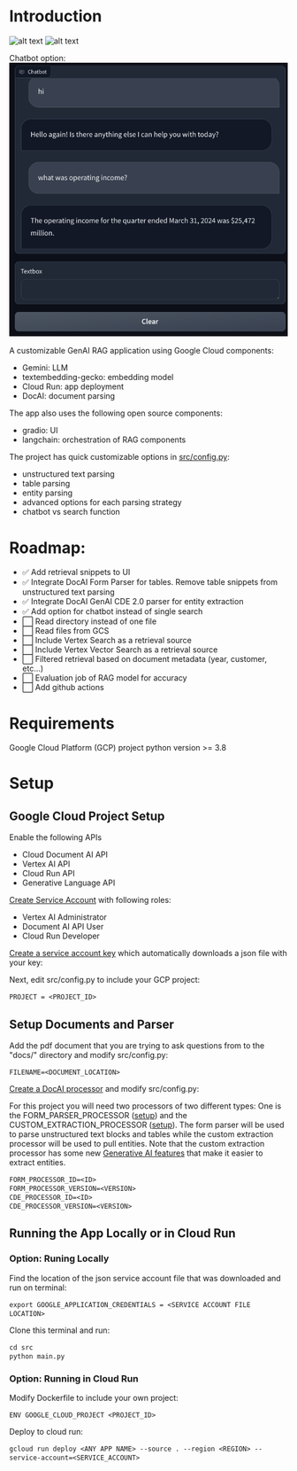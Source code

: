 # Introduction

![alt text](images/image1.png "APP UI")
![alt text](images/image2.png "Sample table from document")

Chatbot option:
![alt text](images/image3.png "Sample table from document")

A customizable GenAI RAG application using Google Cloud components:
- Gemini: LLM
- textembedding-gecko: embedding model
- Cloud Run: app deployment
- DocAI: document parsing  

The app also uses the following open source components:
- gradio: UI 
- langchain: orchestration of RAG components

The project has quick customizable options in [src/config.py](https://github.com/felipecastrillon/GenAIRagApp/blob/main/src/config.py):
- unstructured text parsing
- table parsing
- entity parsing
- advanced options for each parsing strategy
- chatbot vs search function

# Roadmap:
- :white_check_mark:  Add retrieval snippets to UI 
- :white_check_mark: Integrate DocAI Form Parser for tables. Remove table snippets from unstructured text parsing 
- :white_check_mark: Integrate DocAI GenAI CDE 2.0 parser for entity extraction
- :white_check_mark: Add option for chatbot instead of single search
- :white_large_square: Read directory instead of one file
- :white_large_square: Read files from GCS 
- :white_large_square: Include Vertex Search as a retrieval source
- :white_large_square: Include Vertex Vector Search as a retrieval source
- :white_large_square: Filtered retrieval based on document metadata (year, customer, etc...)
- :white_large_square: Evaluation job of RAG model for accuracy
- :white_large_square: Add github actions

# Requirements
Google Cloud Platform (GCP) project
python version  >= 3.8

# Setup

## Google Cloud Project Setup

Enable the following APIs
- Cloud Document AI API
- Vertex AI API
- Cloud Run API
- Generative Language API

[Create Service Account](https://cloud.google.com/iam/docs/service-accounts-create) with following roles: 
- Vertex AI Administrator
- Document AI API User
- Cloud Run Developer

[Create a service account key](https://cloud.google.com/iam/docs/keys-create-delete#creating) which automatically downloads a json file with your key:

Next, edit src/config.py to include your GCP project:
```
PROJECT = <PROJECT_ID> 
```

## Setup Documents and Parser

Add the pdf document that you are trying to ask questions from to the "docs/" directory and modify src/config.py:
```
FILENAME=<DOCUMENT_LOCATION>
``` 

[Create a DocAI processor](https://cloud.google.com/document-ai/docs/create-processor) and modify src/config.py:

For this project you will need two processors of two different types: One is the FORM_PARSER_PROCESSOR ([setup](https://cloud.google.com/document-ai/docs/form-parser)) and the CUSTOM_EXTRACTION_PROCESSOR ([setup](https://cloud.google.com/document-ai/docs/custom-based-extraction)). The form parser will be used to parse unstructured text blocks and tables while the custom extraction processor will be used to pull entities. Note that the custom extraction processor has some new [Generative AI features](https://cloud.google.com/document-ai/docs/cde-with-genai) that make it easier to extract entities.

```
FORM_PROCESSOR_ID=<ID> 
FORM_PROCESSOR_VERSION=<VERSION>
CDE_PROCESSOR_ID=<ID>
CDE_PROCESSOR_VERSION=<VERSION>
```

## Running the App Locally or in Cloud Run

### Option: Runing Locally

Find the location of the json service account file that was downloaded and run on terminal:
```
export GOOGLE_APPLICATION_CREDENTIALS = <SERVICE ACCOUNT FILE LOCATION>
```

Clone this terminal and run:
```
cd src
python main.py
```

### Option: Running in Cloud Run

Modify Dockerfile to include your own project:
```
ENV GOOGLE_CLOUD_PROJECT <PROJECT_ID> 
```

Deploy to cloud run:
```
gcloud run deploy <ANY APP NAME> --source . --region <REGION> --service-account=<SERVICE_ACCOUNT>
```



